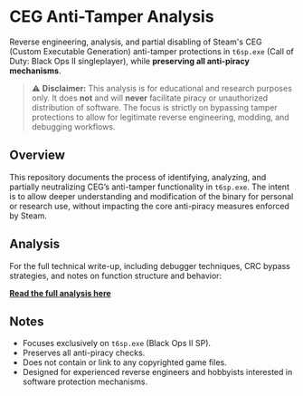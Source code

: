 # CEG Anti-Tamper Analysis

Reverse engineering, analysis, and partial disabling of Steam's CEG (Custom Executable Generation) anti-tamper protections in `t6sp.exe` (Call of Duty: Black Ops II singleplayer), while **preserving all anti-piracy mechanisms**.

> ⚠️ **Disclaimer:** This analysis is for educational and research purposes only. It does **not** and will **never** facilitate piracy or unauthorized distribution of software. The focus is strictly on bypassing tamper protections to allow for legitimate reverse engineering, modding, and debugging workflows.


## Overview

This repository documents the process of identifying, analyzing, and partially neutralizing CEG’s anti-tamper functionality in `t6sp.exe`. The intent is to allow deeper understanding and modification of the binary for personal or research use, without impacting the core anti-piracy measures enforced by Steam.

## Analysis

For the full technical write-up, including debugger techniques, CRC bypass strategies, and notes on function structure and behavior:

[**Read the full analysis here**](ANALYSIS.md)


## Notes

- Focuses exclusively on `t6sp.exe` (Black Ops II SP).
- Preserves all anti-piracy checks.
- Does not contain or link to any copyrighted game files.
- Designed for experienced reverse engineers and hobbyists interested in software protection mechanisms.
